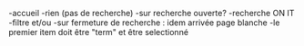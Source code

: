 -accueil
   -rien (pas de recherche)
   -sur recherche ouverte?
-recherche
   ON IT -filtre et/ou
   -sur fermeture de recherche : idem arrivée page blanche
   -le premier item doit être "term" et être selectionné